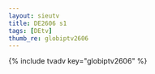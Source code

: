 ```yaml
--- 
layout: sieutv
title: DE2606 s1
tags: [DEtv]
thumb_re: globiptv2606
---
```

{% include tvadv key="globiptv2606" %} 
